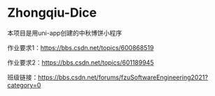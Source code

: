 # Zhongqiu-Dice
本项目是用uni-app创建的中秋博饼小程序

作业要求1：https://bbs.csdn.net/topics/600868519

作业要求2：https://bbs.csdn.net/topics/601189945

班级链接：https://bbs.csdn.net/forums/fzuSoftwareEngineering2021?category=0

